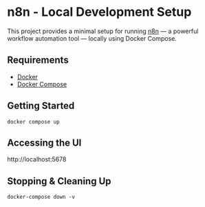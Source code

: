# n8n - Local Development Setup

This project provides a minimal setup for running [n8n](https://n8n.io) — a powerful workflow automation tool — locally using Docker Compose.

## Requirements

- [Docker](https://www.docker.com/)
- [Docker Compose](https://docs.docker.com/compose/)

## Getting Started

```
docker compose up
```

## Accessing the UI

http://localhost:5678

## Stopping & Cleaning Up

```
docker-compose down -v
```
